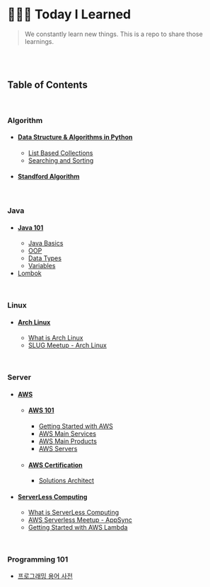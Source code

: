 # 👩🏻‍💻 Today I Learned



> We constantly learn new things. This is a repo to share those learnings.



<br/><br/>

## Table of Contents

<br/>

### Algorithm

- #### [Data Structure & Algorithms in Python](/Algorithm/Data_Structure&Algorithms_in_Python)
  - [List Based Collections](/Algorithm/Data_Structure&Algorithms_in_Python/notes/01_List-Based_Collections.md)
  - [Searching and Sorting](/Algorithm/Data_Structure&Algorithms_in_Python/notes/02_Searching_and_Sorting.md)
- #### [Standford Algorithm](/Algorithm/Stanford_Algorithm)

<br/>

### Java

- #### [Java 101](/Java/Java101)
  - [Java Basics](/Java/Java101/01_Java_basics.md)
  - [OOP](/Java/Java101/02_OOP.md)
  - [Data Types](/Java/Java101/03_Data_types.md)
  - [Variables](/Java/Java101/04_Variables.md)
- [Lombok](/Java/Lombok.md)

<br>

### Linux

- #### [Arch Linux](/Linux/Arch_Linux)
  - [What is Arch Linux](/Linux/Arch_Linux/What_is_Arch_Linux.md)
  - [SLUG Meetup - Arch Linux](/Linux/Arch_Linux/SLUG_Meetup_Arch_Linux.md)

<br>

### Server

- #### [AWS](/Server/AWS)
  - #### [AWS 101](/Server/AWS/AWS_101)
    - [Getting Started with AWS](/Server/AWS/AWS_101/01_Getting_Started_with_AWS.md)
    - [AWS Main Services](/Server/AWS/AWS_101/02_AWS_Main_Services.md)
    - [AWS Main Products](/Server/AWS/AWS_101/03_AWS_Main_Products.md)
    - [AWS Servers](/Server/AWS/AWS_101/04_AWS_Servers.md)
  - #### [AWS Certification](/Server/AWS/AWS_cert)
    - [Solutions Architect](/Server/AWS/AWS_cert/Solutions_Architect.md)
- #### [ServerLess Computing](/Server/ServerLess_Computing)
  - [What is ServerLess Computing](/Server/ServerLess_Computing/What_is_ServerLess_Computing.md)
  - [AWS Serverless Meetup - AppSync](/Server/ServerLess_Computing/AWS_Serverless_Meetup_AppSync.md)
  - [Getting Started with AWS Lambda](/Server/ServerLess_Computing/Getting_Started_with_AWS_Lambda.md)

<br>

### Programming 101

- [프로그래밍 용어 사전](/Programming101/프로그래밍_용어_사전.md)
